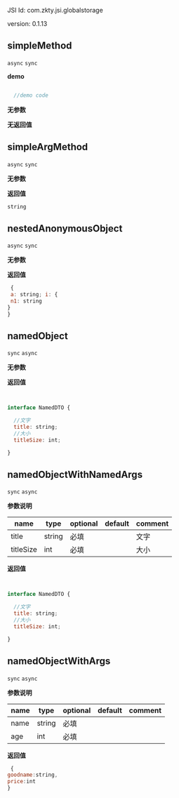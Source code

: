 

JSI Id: com.zkty.jsi.globalstorage

version: 0.1.13



## simpleMethod
`async` `sync`


**demo**
``` js

  //demo code

``` 

**无参数**

**无返回值**



## simpleArgMethod
`async` `sync`



**无参数**

**返回值**
``` js
string
``` 



## nestedAnonymousObject
`async` `sync`



**无参数**

**返回值**
``` js
 {
 a: string; i: {
 n1: string 
} 
}
``` 



## namedObject
`sync` `async`



**无参数**

**返回值**
``` js


interface NamedDTO {

  //文字
  title: string;
  //大小
  titleSize: int;

}
``` 



## namedObjectWithNamedArgs
`sync` `async`



**参数说明**

| name                        | type      | optional | default   | comment  |
| --------------------------- | --------- | -------- | --------- |--------- |
| title | string | 必填 |  | 文字 |
| titleSize | int | 必填 |  | 大小 |
**返回值**
``` js


interface NamedDTO {

  //文字
  title: string;
  //大小
  titleSize: int;

}
``` 



## namedObjectWithArgs
`sync` `async`



**参数说明**

| name                        | type      | optional | default   | comment  |
| --------------------------- | --------- | -------- | --------- |--------- |
| name | string | 必填 |  |  |
| age | int | 必填 |  |  |
**返回值**
``` js
 {
goodname:string,
price:int
}
``` 


    